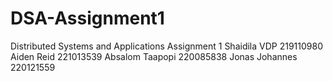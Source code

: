 # DSA-Assignment1
Distributed Systems and Applications Assignment 1
Shaidila VDP 219110980
Aiden Reid 221013539
Absalom Taapopi 220085838
Jonas Johannes 220121559 
